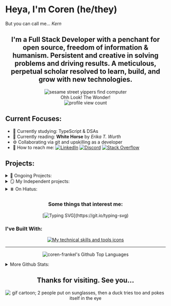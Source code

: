 # Heya, I'm Coren (he/they)

But you can call me... <em>Kern</em>

<h2 align=center>
  I'm a Full Stack Developer with a penchant for open source, freedom of information & humanism. Persistent and creative in solving problems and driving results. A meticulous, perpetual scholar resolved to learn, build, and grow with new technologies.
</h3>
  
<div align="center">
  <img alt="sesame street yippers find computer" src="https://i.giphy.com/media/GsiBgbwZAsWsg/giphy.webp"/>
  <br/>
  <caption>Ohh Look! The Wonder!</caption>
  <br/>
  <img src="https://komarev.com/ghpvc/?username=coren-frankel&label=Profile%20Page%20Loads&color=4CC733&style=for-the-badge" alt="profile view count" />
  <br/>
</div>

## Current Focuses:

- 💭 Currently studying: TypeScript & DSAs
- 📖 Currently reading: **White Horse** by *Erika T. Wurth*
- ⚙️ Collaborating via git and upskilling as a developer
- 💌 How to reach me: [![LinkedIn](https://img.shields.io/badge/LinkedIn-0A66C2.svg?style=plastic&logo=linkedin)](https://linkedin.com/in/coren-frankel)
[![Discord](https://img.shields.io/badge/Discord-black?style=plastic&logo=discord&logoColor=white&labelColor=5865F2)](https://discordapp.com/users/uncle_baby_kern#8432)
[![Stack Overflow](https://img.shields.io/badge/-StackOverflow-FE7A16?style=plastic&logo=stack-overflow&logoColor=black&labelColor=white)](https://stackoverflow.com/users/19356052/unclebabykern?tab=profile)

## Projects:

<details>
  <summary>🦫 Ongoing Projects:</summary>

  + 📦 *culinary-unit-abbreviation* - A simple npm libary that converts culinary unit strings into their corresponding abbreviations
    - TypeScript/Jest
    - Available through [npm](https://www.npmjs.com/package/culinary-unit-abbreviation)
    - See the [repository](https://github.com/coren-frankel/culinary-unit-abbreviation)
  + 🍔 *GetYum* - A User-driven & spoonacular-fueled Recipe-to-Grocery List app with Spotify Web player integration
    - Java/Spring/MySQL/React  ☕️🍃🐬⚛️
    - no current deployments - in development
    - [*GetYum Repo*](https://github.com/richzarate1997/recipe_routers#readme) 
  + 📝 [*WebDev Flashcards*](https://webdev-flashcards.vercel.app/) - An Open Source Web Developer Study Tool App 
    - MERN stack (MongoDB, Express, React, Node) ⚛️
    - deployed on Vercel
    - [*WebDev Flashcards Repo*](https://github.com/m-smith15/webdev_flashcards)
  
</details>
<details>
  <summary>🪞 My Independent projects:</summary>
  
  + 🕹️ [*NinjaSweeper*](https://coren-frankel.github.io/NinjaSweeper/) - Minesweeper Game
    - Vanilla JavaScript/CSS/HTML  🍦🕸️
    - hosted with Github Pages
    - [*NinjaSweeper Repo*](https://github.com/coren-frankel/NinjaSweeper)
  + 🍳 *piqr* - Random Recipe CRUD App
    - Python/Flask/MySQL  🐍🍾🐬
    - **Free tier AWS EC2 instance terminated June 2023**
    - [*piqr Repo*](https://github.com/coren-frankel/meal_picker)
  
</details>
<details>
  <summary>⏸️ On Hiatus:</summary>
  
  + 🌊 VolatilitySurf - Stock Options Volatility Surface Trading Tool 
    - Java/Spring/MySQL  ☕️🍃🐬
    - no current deployments
    - [VolatilitySurf Repo](https://github.com/coren-frankel/VolatilitySurf)
    - Collaborative project: On hold in lieu of data access limitations...
  + 🤧 *LookAchoo* - Geolocal Sneeze Context App
    - MERN stack (MongoDB, Express, React, Node) ⚛️
    - hosted on Vercel
    - [*LookAchoo Repo*](https://github.com/coren-frankel/LookAchoo")
    - Solo-project: On hold for other projects
  
</details>

<div align=center>
<h3>Some things that interest me:</h3>

[![Typing SVG](https://readme-typing-svg.demolab.com/?pause=450&color=F70000&width=780&vCenter=true&lines=Genres:+Horror,+Sci-Fi,+Fantasy,+Satire,+Drama,+Suspense,+Mystery;Isms:+Existentialism,+Absurdism,+Humanism,+Nihil...+ah+whatever...;All+work+and+no+play+makes+Kern+a+dull+boy...;Games:+Survival-Horror,+Puzzle-Based,+Story-Driven,+RPGs;Music:+Prog-Metal,+Lo-Fi,+Hip+Hop,+Alt,+Folk,+Punk,+et+al.)](https://git.io/typing-svg)
  
</div>

<h3>I've Built With:</h3>

<p align=center>
  <a href="https://skillicons.dev">
    <img src="https://skillicons.dev/icons?i=html,css,md,js,ts,py,java,jquery,react,express,nextjs,spring,maven,flask,vscode,idea,figma,jest,regex,bootstrap,materialui,nodejs,mysql,mongodb,docker,vercel,aws,gcp&perline=7" alt="My technical skills and tools icons">
  </a>
</p>
  
<!-- <details>
  <summary>
    I've Experimented With These Tools
  </summary>
  <br/>
  <p align=center>
  <a href="https://skillicons.dev">
    <img src="https://skillicons.dev/icons?i=c,cs,cpp,ts,kotlin,php,angular,dotnet,nestjs,redux,firebase,sqlite,androidstudio,visualstudio,vim,tailwind,figma,svg,powershell,linux,apollo,graphql,githubactions,kubernetes,nginx&perline=6" alt="Other tech I've learned">
  </a>
  </p>
</details>
-->
<!-- 
<ul>
  <li>Languages: [Python, Java, JavaScript, TypeScript, SQL, HTML5, CSS3]</li>
  <li>Frontend: [ReactJS, React Native, Bootstrap, Material UI, Tailwind CSS, Jinja2, JSX, Redux]</li>
  <li>Backend: [ExpressJS, Flask, Spring Boot, Apache Tomcat, Apache Maven, Nodemon]</li>
  <li>Fullstack: [NodeJS, AJAX (Fetch, Axios), JSP & JSTL, JSON, npm, Socket.io, Next.js]
  <li>Databases: [MySQL, MongoDB, PostgreSQL, SQLite]</li>
  <li>DevOps: [AWS EC2, Vercel, Google Cloud Platform, MongoDB Atlas, Gunicorn, Nginx]</li>
  <li>UI/UX Design & Planning: [Balsamiq, Figma, Trello]</li>
  <li>myIDEs: [Postman, MySQL Workbench, VS Code, Spring Tool Suite, Eclipse, MongoDB Compass, IntelliJ Idea]</li>
  <li>Other Tools: [Jest, JUnit, D3.js, Plotly, Anime.js, Chrome DevTools, dotenv, PyMySQL, Unirest, Mongoose, Docker]</li>
  <li>Version Control: [Git, Github]</li>
  <li>OS: [macOS, (Ubuntu & Windows proficient)]</li>
  <li>Concepts & Methodologies: [ORM, NoSQL, Agile, Waterfall, Kanban, Scrum, SDLC, REST, MVC, TDD, OOP, Functional Programming]</li>
  <li>Persistence & Validation: [JPA, JDBC, session, bcrypt, regular expressions, webhooks]</li>
  <li>Exposure: [C, C++, C#, Angular, Nest.js]</li>
</ul>
 -->
<hr/>

<p align="center">
  <img alt="coren-frankel's Github Top Languages" src="https://github-readme-stats.coren-frankel.vercel.app/api/top-langs/?username=coren-frankel&layout=compact&theme=blue-green&show_icons=true&langs_count=6&count-private=true" />
</p>
<details>
  <summary>More Github Stats:</summary>
  <br>
  <div align="center">
    <p align="center">  
      <img alt="coren-frankel's GitHub Stats" src="https://github-readme-stats.coren-frankel.vercel.app/api?username=coren-frankel&theme=radical&show_icons=true" />
    </p>
    <p align="center">
      <img src="https://github-readme-streak-stats.herokuapp.com/?user=coren-frankel&layout=compact&show_icons=true&theme=onedark" alt="coren-frankel github contributions stats" />
    </p>
  </div>
  <div align=center>
    <h4>Whooa <em>Hungry snek!</em></h4>
    <picture>
      <source media="(prefers-color-scheme: dark)" srcset="https://raw.githubusercontent.com/coren-frankel/coren-frankel/output/github-contribution-grid-snake-dark.svg">
      <source media="(prefers-color-scheme: light)" srcset="https://raw.githubusercontent.com/coren-frankel/coren-frankel/output/github-contribution-grid-snake.svg">
      <img alt="github contribution grid snake animation" src="https://raw.githubusercontent.com/coren-frankel/coren-frankel/output/github-contribution-grid-snake.svg">
    </picture>
  </div>
</details>


<div align=center>
  
  ## Thanks for visiting. See you...
  
  <img src="https://i.giphy.com/media/GHeV8BGjJAAWk/giphy.webp" alt="gif cartoon; 2 people put on sunglasses, then a duck tries too and pokes itself in the eye">
</div>
